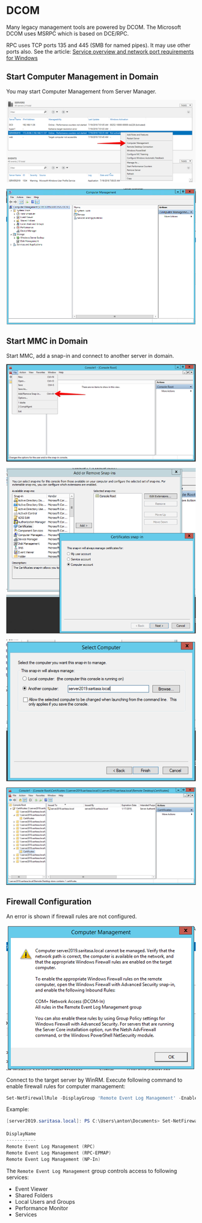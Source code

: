 DCOM
====

Many legacy management tools are powered by DCOM. The Microsoft DCOM uses MSRPC which is based on DCE/RPC.

RPC uses TCP ports 135 and 445 (SMB for named pipes). It may use other ports also. See the article: [Service overview and network port requirements for Windows](https://support.microsoft.com/en-us/help/832017/service-overview-and-network-port-requirements-for-windows#method38)

Start Computer Management in Domain
-----------------------------------

You may start Computer Management from Server Manager.

![](./images/ServerManager01.png)

![](images/ComputerManagement02.png)

Start MMC in Domain
-------------------

Start MMC, add a snap-in and connect to another server in domain.

![](images/Mmc01.png)

![](images/Mmc02.png)

![](images/Mmc03.png)

![](images/Mmc04.png)

Firewall Configuration
----------------------

An error is shown if firewall rules are not configured.

![](images/ComputerManagement01.png)

Connect to the target server by WinRM. Execute following command to enable firewall rules for computer management:

```powershell
Set-NetFirewallRule -DisplayGroup 'Remote Event Log Management' -Enabled True -PassThru | select DisplayName
```

Example:

```powershell
[server2019.saritasa.local]: PS C:\Users\anton\Documents> Set-NetFirewallRule -DisplayGroup 'Remote Event Log Management' -Enabled True -PassThru | select DisplayName

DisplayName
-----------
Remote Event Log Management (RPC)
Remote Event Log Management (RPC-EPMAP)
Remote Event Log Management (NP-In)
```

The `Remote Event Log Management` group controls access to following services:

- Event Viewer
- Shared Folders
- Local Users and Groups
- Performance Monitor
- Services

